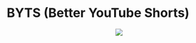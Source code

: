# BYTS (Better YouTube Shorts)
 
<p align="center">
  <img src="https://i.imgur.com/GsmlJX6.jpg">
</p>
